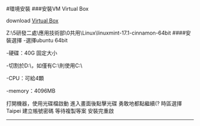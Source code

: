 #環境安裝
###安裝VM Virtual Box

download [Virtual Box](http://www.virtualbox.org/)

Z:\5研發二處\應用技術部\0共用\Linux\linuxmint-17.1-cinnamon-64bit
####安裝選擇
 -選擇ubuntu 64bit
 
 -硬碟：40G 固定大小
 
 -切割於D:\，如僅有C:\則使用C:\
 
 -CPU：可給4顆 
 
 -memory：4096MB

打開機器，使用光碟檔啟動
進入畫面後點擊光碟
勇敢地都點繼續(?
時區選擇Taipei
建立帳號密碼
等待複製等案
安裝完重啟
___

